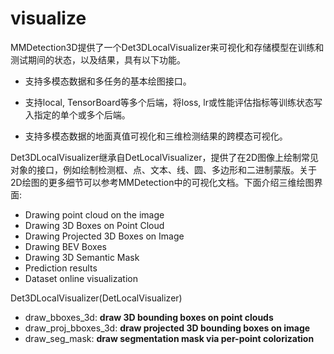 # visualize
MMDetection3D提供了一个Det3DLocalVisualizer来可视化和存储模型在训练和测试期间的状态，以及结果，具有以下功能。

* 支持多模态数据和多任务的基本绘图接口。


* 支持local, TensorBoard等多个后端，将loss, lr或性能评估指标等训练状态写入指定的单个或多个后端。


* 支持多模态数据的地面真值可视化和三维检测结果的跨模态可视化。


Det3DLocalVisualizer继承自DetLocalVisualizer，提供了在2D图像上绘制常见对象的接口，例如绘制检测框、点、文本、线、圆、多边形和二进制蒙版。关于2D绘图的更多细节可以参考MMDetection中的可视化文档。下面介绍三维绘图界面:

* Drawing point cloud on the image
* Drawing 3D Boxes on Point Cloud
* Drawing Projected 3D Boxes on Image
* Drawing BEV Boxes
* Drawing 3D Semantic Mask
* Prediction results
* Dataset online visualization


Det3DLocalVisualizer(DetLocalVisualizer)

- draw_bboxes_3d: **draw 3D bounding boxes on point clouds**
- draw_proj_bboxes_3d: **draw projected 3D bounding boxes on image**
- draw_seg_mask: **draw segmentation mask via per-point colorization**

